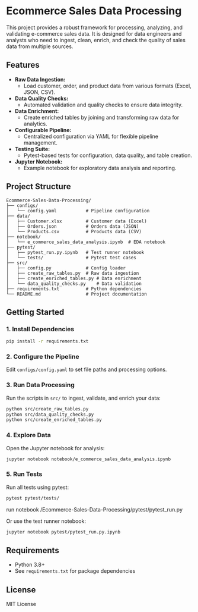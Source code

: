 # Ecommerce Sales Data Processing

This project provides a robust framework for processing, analyzing, and validating e-commerce sales data. It is designed for data engineers and analysts who need to ingest, clean, enrich, and check the quality of sales data from multiple sources.

## Features

- **Raw Data Ingestion:**
  - Load customer, order, and product data from various formats (Excel, JSON, CSV).
- **Data Quality Checks:**
  - Automated validation and quality checks to ensure data integrity.
- **Data Enrichment:**
  - Create enriched tables by joining and transforming raw data for analytics.
- **Configurable Pipeline:**
  - Centralized configuration via YAML for flexible pipeline management.
- **Testing Suite:**
  - Pytest-based tests for configuration, data quality, and table creation.
- **Jupyter Notebook:**
  - Example notebook for exploratory data analysis and reporting.

## Project Structure

```
Ecommerce-Sales-Data-Processing/
├── configs/
│   └── config.yaml           # Pipeline configuration
├── data/
│   ├── Customer.xlsx         # Customer data (Excel)
│   ├── Orders.json           # Orders data (JSON)
│   └── Products.csv          # Products data (CSV)
├── notebook/
│   └── e_commerce_sales_data_analysis.ipynb  # EDA notebook
├── pytest/
│   ├── pytest_run.py.ipynb   # Test runner notebook
│   └── tests/                # Pytest test cases
├── src/
│   ├── config.py             # Config loader
│   ├── create_raw_tables.py  # Raw data ingestion
│   ├── create_enriched_tables.py # Data enrichment
│   └── data_quality_checks.py    # Data validation
├── requirements.txt          # Python dependencies
└── README.md                 # Project documentation
```

## Getting Started

### 1. Install Dependencies

```bash
pip install -r requirements.txt
```

### 2. Configure the Pipeline

Edit `configs/config.yaml` to set file paths and processing options.

### 3. Run Data Processing

Run the scripts in `src/` to ingest, validate, and enrich your data:

```bash
python src/create_raw_tables.py
python src/data_quality_checks.py
python src/create_enriched_tables.py
```

### 4. Explore Data

Open the Jupyter notebook for analysis:

```bash
jupyter notebook notebook/e_commerce_sales_data_analysis.ipynb
```

### 5. Run Tests

Run all tests using pytest:

```bash
pytest pytest/tests/
```
run notebook /Ecommerce-Sales-Data-Processing/pytest/pytest_run.py

Or use the test runner notebook:

```bash
jupyter notebook pytest/pytest_run.py.ipynb
```

## Requirements

- Python 3.8+
- See `requirements.txt` for package dependencies

## License

MIT License

